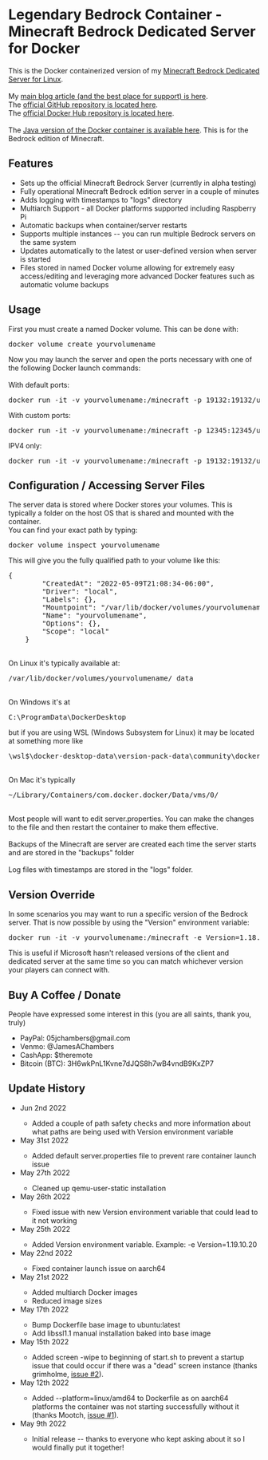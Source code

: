 # Legendary Bedrock Container - Minecraft Bedrock Dedicated Server for Docker
This is the Docker containerized version of my <a href="https://github.com/TheRemote/MinecraftBedrockServer" target="_blank" rel="noopener">Minecraft Bedrock Dedicated Server for Linux</a>.<br>
<br>
My <a href="https://jamesachambers.com/legendary-minecraft-bedrock-container/" target="_blank" rel="noopener">main blog article (and the best place for support) is here</a>.<br>
The <a href="https://github.com/TheRemote/Legendary-Bedrock-Container" target="_blank" rel="noopener">official GitHub repository is located here</a>.<br>
The <a href="https://hub.docker.com/r/05jchambers/legendary-bedrock-container" target="_blank" rel="noopener">official Docker Hub repository is located here</a>.<br>
<br>
The <a href="https://github.com/TheRemote/Legendary-Java-Minecraft-Paper" target="_blank" rel="noopener">Java version of the Docker container is available here</a>.  This is for the Bedrock edition of Minecraft.<br>

<h2>Features</h2>
<ul>
  <li>Sets up the official Minecraft Bedrock Server (currently in alpha testing)</li>
  <li>Fully operational Minecraft Bedrock edition server in a couple of minutes</li>
  <li>Adds logging with timestamps to "logs" directory</li>
  <li>Multiarch Support - all Docker platforms supported including Raspberry Pi</li>
  <li>Automatic backups when container/server restarts</li>
  <li>Supports multiple instances -- you can run multiple Bedrock servers on the same system</li>
  <li>Updates automatically to the latest or user-defined version when server is started</li>
  <li>Files stored in named Docker volume allowing for extremely easy access/editing and leveraging more advanced Docker features such as automatic volume backups</li>
</ul>

<h2>Usage</h2>
First you must create a named Docker volume.  This can be done with:<br>
<pre>docker volume create yourvolumename</pre>

Now you may launch the server and open the ports necessary with one of the following Docker launch commands:<br>
<br>
With default ports:
<pre>docker run -it -v yourvolumename:/minecraft -p 19132:19132/udp -p 19132:19132 -p 19133:19133/udp -p 19133:19133 05jchambers/legendary-bedrock-container:latest</pre>
With custom ports:
<pre>docker run -it -v yourvolumename:/minecraft -p 12345:12345/udp -p 12345:12345 -p 12346:12346/udp -p 12346:12346 -e PortIPV4=12345 -e PortIPV6=12346 05jchambers/legendary-bedrock-container:latest</pre>
IPV4 only:
<pre>docker run -it -v yourvolumename:/minecraft -p 19132:19132/udp -p 19132:19132 05jchambers/legendary-bedrock-container:latest</pre>

<h2>Configuration / Accessing Server Files</h2>
The server data is stored where Docker stores your volumes.  This is typically a folder on the host OS that is shared and mounted with the container.<br>
You can find your exact path by typing: <pre>docker volume inspect yourvolumename</pre>  This will give you the fully qualified path to your volume like this:
<pre>{
        "CreatedAt": "2022-05-09T21:08:34-06:00",
        "Driver": "local",
        "Labels": {},
        "Mountpoint": "/var/lib/docker/volumes/yourvolumename/_data",
        "Name": "yourvolumename",
        "Options": {},
        "Scope": "local"
    }</pre>
<br>
On Linux it's typically available at: <pre>/var/lib/docker/volumes/yourvolumename/_data</pre><br>
On Windows it's at <pre>C:\ProgramData\DockerDesktop</pre> but if you are using WSL (Windows Subsystem for Linux) it may be located at something more like <pre>\wsl$\docker-desktop-data\version-pack-data\community\docker\volumes\</pre><br>
On Mac it's typically <pre>~/Library/Containers/com.docker.docker/Data/vms/0/</pre><br>
Most people will want to edit server.properties.  You can make the changes to the file and then restart the container to make them effective.<br>
<br>
Backups of the Minecraft are server are created each time the server starts and are stored in the "backups" folder<br>
<br>
Log files with timestamps are stored in the "logs" folder.

<h2>Version Override</h2>
In some scenarios you may want to run a specific version of the Bedrock server.  That is now possible by using the "Version" environment variable: <pre>docker run -it -v yourvolumename:/minecraft -e Version=1.18.33.02 -p 19132:19132/udp -p 19132:19132 05jchambers/legendary-bedrock-container:latest</pre>
This is useful if Microsoft hasn't released versions of the client and dedicated server at the same time so you can match whichever version your players can connect with.

<h2>Buy A Coffee / Donate</h2>
<p>People have expressed some interest in this (you are all saints, thank you, truly)</p>
<ul>
 <li>PayPal: 05jchambers@gmail.com</li>
 <li>Venmo: @JamesAChambers</li>
 <li>CashApp: $theremote</li>
 <li>Bitcoin (BTC): 3H6wkPnL1Kvne7dJQS8h7wB4vndB9KxZP7</li>
</ul>

<h2>Update History</h2>
<ul>
  <li>Jun 2nd 2022</li>
  <ul>
    <li>Added a couple of path safety checks and more information about what paths are being used with Version environment variable</li>
  </ul>
  <li>May 31st 2022</li>
  <ul>
    <li>Added default server.properties file to prevent rare container launch issue</li>
  </ul>
  <li>May 27th 2022</li>
  <ul>
    <li>Cleaned up qemu-user-static installation</li>
  </ul>
  <li>May 26th 2022</li>
  <ul>
    <li>Fixed issue with new Version environment variable that could lead to it not working</li>
  </ul>
  <li>May 25th 2022</li>
  <ul>
    <li>Added Version environment variable.  Example: -e Version=1.19.10.20</li>
  </ul>
  <li>May 22nd 2022</li>
  <ul>
    <li>Fixed container launch issue on aarch64</li>
  </ul>
  <li>May 21st 2022</li>
  <ul>
    <li>Added multiarch Docker images</li>
    <li>Reduced image sizes</li>
  </ul>
  <li>May 17th 2022</li>
  <ul>
    <li>Bump Dockerfile base image to ubuntu:latest</li>
    <li>Add libssl1.1 manual installation baked into base image</li>
  </ul>
  <li>May 15th 2022</li>
    <ul>
        <li>Added screen -wipe to beginning of start.sh to prevent a startup issue that could occur if there was a "dead" screen instance (thanks grimholme, <a href="https://github.com/TheRemote/Legendary-Bedrock-Container/issues/2">issue #2</a>).</li>
    </ul>
  <li>May 12th 2022</li>
    <ul>
        <li>Added --platform=linux/amd64 to Dockerfile as on aarch64 platforms the container was not starting successfully without it (thanks Mootch, <a href="https://github.com/TheRemote/Legendary-Bedrock-Container/issues/1">issue #1</a>).</li>
    </ul>
  <li>May 9th 2022</li>
    <ul>
        <li>Initial release -- thanks to everyone who kept asking about it so I would finally put it together!</li>
    </ul>
</ul>